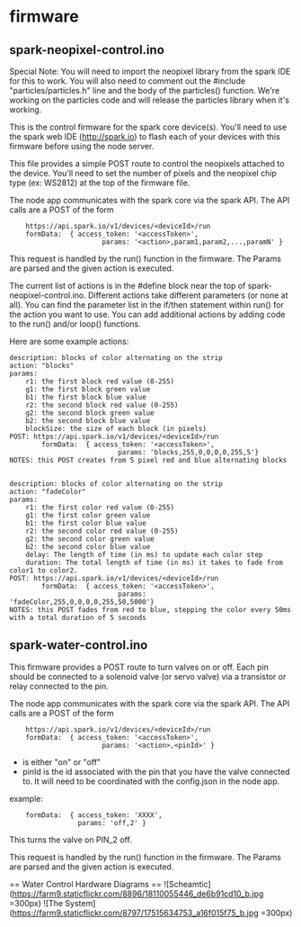 firmware
========

spark-neopixel-control.ino
--------------------------

Special Note: You will need to import the neopixel library from the spark IDE for this to work.  You will also need to comment out the #include "particles/particles.h" line and the body of the particles() function.  We're working on the particles code and will release the particles library when it's working.

This is the control firmware for the spark core device(s).  You'll need to use the spark web IDE (http://spark.io) to flash each of your devices with this firmware before using the node server.

This file provides a simple POST route to control the neopixels attached to the device.  You'll need to set the number of pixels and the neopixel chip type (ex: WS2812) at the top of the firmware file.  

The node app communicates with the spark core via the spark API.  The API calls are a POST of the form 
```	
	https://api.spark.io/v1/devices/<deviceId>/run
	formData:  { access_token: '<accessToken>',
	                   params: '<action>,param1,param2,...,paramN' }
```

This request is handled by the run() function in the firmware.  The Params are parsed and the given action is executed.

The current list of actions is in the #define block near the top of spark-neopixel-control.ino.  Different actions take different parameters (or none at all).  You can find the parameter list in the if/then statement within run() for the action you want to use.  You can add additional actions by adding code to the run() and/or loop() functions.  

Here are some example actions:

```
description: blocks of color alternating on the strip
action: "blocks"
params: 
	r1: the first block red value (0-255)
	g1: the first block green value 
	b1: the first block blue value
	r2: the second block red value (0-255)
	g2: the second block green value 
	b2: the second block blue value
	blockSize: the size of each block (in pixels)
POST: https://api.spark.io/v1/devices/<deviceId>/run
		formData:  { access_token: '<accessToken>',
  					       params: 'blocks,255,0,0,0,0,255,5'}
NOTES: this POST creates from 5 pixel red and blue alternating blocks


description: blocks of color alternating on the strip
action: "fadeColor"
params: 
	r1: the first color red value (0-255)
	g1: the first color green value 
	b1: the first color blue value
	r2: the second color red value (0-255)
	g2: the second color green value 
	b2: the second color blue value
	delay: The length of time (in ms) to update each color step
	duration: The total length of time (in ms) it takes to fade from color1 to color2.
POST: https://api.spark.io/v1/devices/<deviceId>/run
		formData:  { access_token: '<accessToken>',
  					       params: 'fadeColor,255,0,0,0,0,255,50,5000'}
NOTES: this POST fades from red to blue, stepping the color every 50ms with a total duration of 5 seconds
```

spark-water-control.ino
-----------------------
This firmware provides a POST route to turn valves on or off.  Each pin should be connected to a solenoid valve (or servo valve) via a transistor or relay connected to the pin.  

The node app communicates with the spark core via the spark API.  The API calls are a POST of the form 
```	
	https://api.spark.io/v1/devices/<deviceId>/run
	formData:  { access_token: '<accessToken>',
	                   params: '<action>,<pinId>' }
```

* <action> is either "on" or "off"
* pinId is the id associated with the pin that you have the valve connected to.  It will need to be coordinated with the config.json in the node app.

example:
```
	formData:  { access_token: 'XXXX',
  				 params: 'off,2' }
```
This turns the valve on PIN_2 off.

This request is handled by the run() function in the firmware.  The Params are parsed and the given action is executed.

== Water Control Hardware Diagrams ==
![Scheamtic](https://farm9.staticflickr.com/8896/18110055446_de6b91cd10_b.jpg =300px)
![The System](https://farm9.staticflickr.com/8797/17515634753_a16f015f75_b.jpg =300px)
